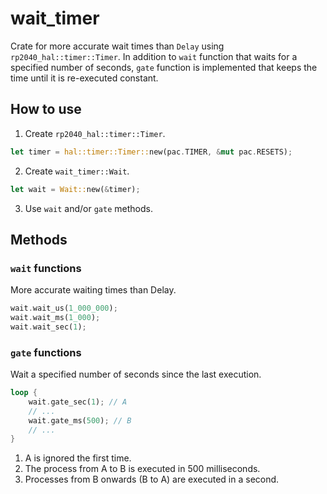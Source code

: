 # wait_timer

Crate for more accurate wait times than `Delay` using `rp2040_hal::timer::Timer`. 
In addition to `wait` function that waits for a specified number of seconds, 
`gate` function is implemented that keeps the time until it is re-executed constant.

## How to use

1. Create `rp2040_hal::timer::Timer`.

```rust
let timer = hal::timer::Timer::new(pac.TIMER, &mut pac.RESETS);
```

2. Create `wait_timer::Wait`.

```rust
let wait = Wait::new(&timer);
```

3. Use `wait` and/or `gate` methods.

## Methods

### `wait` functions

More accurate waiting times than Delay.

```rust
wait.wait_us(1_000_000);
wait.wait_ms(1_000);
wait.wait_sec(1);
```

### `gate` functions

Wait a specified number of seconds since the last execution.

```rust
loop {
    wait.gate_sec(1); // A
    // ...
    wait.gate_ms(500); // B
    // ...
}
```

1. A is ignored the first time.
2. The process from A to B is executed in 500 milliseconds.
3. Processes from B onwards (B to A) are executed in a second.